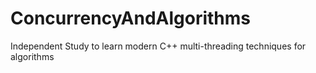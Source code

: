 # ConcurrencyAndAlgorithms
Independent Study to learn modern C++ multi-threading techniques for algorithms
